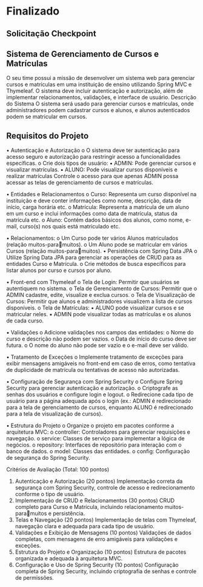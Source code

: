 # Finalizado

## Solicitação Checkpoint

## Sistema de Gerenciamento de Cursos e Matrículas

O seu time possui a missão de desenvolver um sistema web para gerenciar cursos e 
matrículas em uma instituição de ensino utilizando Spring MVC e Thymeleaf. O sistema 
deve incluir autenticação e autorização, além de implementar relacionamentos, 
validações, e interface de usuário.
Descrição do Sistema
O sistema será usado para gerenciar cursos e matrículas, onde administradores 
podem cadastrar cursos e alunos, e alunos autenticados podem se matricular em 
cursos.

## Requisitos do Projeto
• Autenticação e Autorização
o O sistema deve ter autenticação para acesso seguro e autorização para 
restringir acesso a funcionalidades específicas.
o Crie dois tipos de usuário:
▪ ADMIN: Pode gerenciar cursos e visualizar matrículas.
▪ ALUNO: Pode visualizar cursos disponíveis e realizar matrículas
Controle o acesso para que apenas ADMIN possa acessar as telas de 
gerenciamento de cursos e matrículas.

• Entidades e Relacionamentos
o Curso: Representa um curso disponível na instituição e deve conter 
informações como nome, descrição, data de início, carga horária etc.
o Matrícula: Representa a matrícula de um aluno em um curso e inclui 
informações como data de matrícula, status da matrícula etc.
o Aluno: Contém dados básicos dos alunos, como nome, e-mail, curso(s) 
nos quais está matriculado etc.

• Relacionamentos:
o Um Curso pode ter vários Alunos matriculados (relação muitos-paramuitos).
o Um Aluno pode se matricular em vários Cursos (relação muitos-paramuitos).
• Persistência com Spring Data JPA
o Utilize Spring Data JPA para gerenciar as operações de CRUD para as 
entidades Curso e Matrícula.
o Crie métodos de busca específicos para listar alunos por curso e cursos 
por aluno.

• Front-end com Thymeleaf
o Tela de Login: Permitir que usuários se autentiquem no sistema.
o Tela de Gerenciamento de Cursos: Permitir que o ADMIN cadastre, 
edite, visualize e exclua cursos.
o Tela de Visualização de Cursos: Permitir que alunos e administradores 
visualizem a lista de cursos disponíveis.
o Tela de Matrículas:
▪ ALUNO pode visualizar cursos e se matricular neles.
▪ ADMIN pode visualizar todas as matrículas e os alunos de cada 
curso.

▪ Validações
o Adicione validações nos campos das entidades:
o Nome do curso e descrição não podem ser vazios.
o Data de início do curso deve ser futura.
o O nome do aluno não pode ser vazio e o e-mail deve ser válido.

• Tratamento de Exceções
o Implemente tratamento de exceções para exibir mensagens amigáveis 
no front-end em caso de erros, como tentativa de duplicidade de 
matrícula ou tentativas de acesso não autorizadas.

• Configuração de Segurança com Spring Security
o Configure Spring Security para gerenciar autenticação e autorização.
o Criptografe as senhas dos usuários e configure login e logout.
o Redirecione cada tipo de usuário para a página adequada após o login 
(ex.: ADMIN é redirecionado para a tela de gerenciamento de cursos, 
enquanto ALUNO é redirecionado para a tela de visualização de cursos).

• Estrutura do Projeto
o Organize o projeto em pacotes conforme a arquitetura MVC:
o controller: Controladores para gerenciar requisições e navegação.
o service: Classes de serviço para implementar a lógica de negócios.
o repository: Interfaces de repositório para interação com o banco de 
dados.
o model: Classes das entidades.
o config: Configuração de segurança do Spring Security.

Critérios de Avaliação (Total: 100 pontos)
1. Autenticação e Autorização (20 pontos)
Implementação correta da segurança com Spring Security, controle de acesso e 
redirecionamento conforme o tipo de usuário.
2. Implementação de CRUD e Relacionamentos (30 pontos)
CRUD completo para Curso e Matrícula, incluindo relacionamento muitos-paramuitos e persistência.
3. Telas e Navegação (20 pontos)
Implementação de telas com Thymeleaf, navegação clara e adequada para cada 
tipo de usuário.
4. Validações e Exibição de Mensagens (10 pontos)
Validações de dados completas, com mensagens de erro amigáveis para 
validações e exceções.
5. Estrutura do Projeto e Organização (10 pontos)
Estrutura de pacotes organizada e adequada à arquitetura MVC.
6. Configuração e Uso de Spring Security (10 pontos)
Configuração completa de Spring Security, incluindo criptografia de senhas e 
controle de permissões.




